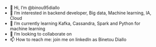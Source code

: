 - 👋 Hi, I’m @binou95diallo
- 👀 I’m interested in backend developer, Big data, Machine learning, IA, Cloud
- 🌱 I’m currently learning Kafka, Cassandra, Spark and Python for machine learning
- 💞️ I’m looking to collaborate on 
- 📫 How to reach me: join me on linkedIn as Binetou Diallo

<!---
binou95diallo/binou95diallo is a ✨ special ✨ repository because its `README.md` (this file) appears on your GitHub profile.
You can click the Preview link to take a look at your changes.
--->

